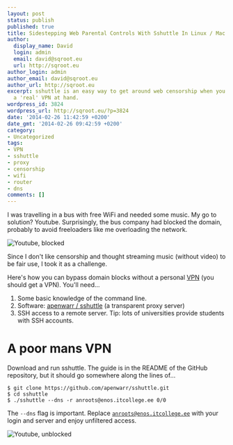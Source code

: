 ```yaml
---
layout: post
status: publish
published: true
title: Sidestepping Web Parental Controls With Sshuttle In Linux / Mac
author:
  display_name: David
  login: admin
  email: david@sqroot.eu
  url: http://sqroot.eu
author_login: admin
author_email: david@sqroot.eu
author_url: http://sqroot.eu
excerpt: sshuttle is an easy way to get around web censorship when you don't have
  a 'real' VPN at hand.
wordpress_id: 3824
wordpress_url: http://sqroot.eu/?p=3824
date: '2014-02-26 11:42:59 +0200'
date_gmt: '2014-02-26 09:42:59 +0200'
category:
- Uncategorized
tags:
- VPN
- sshuttle
- proxy
- censorship
- wifi
- router
- dns
comments: []
---
```


I was travelling in a bus with free WiFi and needed some music. My go to solution? Youtube. Surprisingly, the bus company had blocked the domain, probably to avoid freeloaders like me overloading the network.


<img src="http://sqroot.eu/wp-content/uploads/2014/02/youtube_blocked.jpg" alt="Youtube, blocked" />


Since I don't like censorship and thought streaming music (without video) to be fair use, I took it as a challenge.


Here's how you can bypass domain blocks without a personal <a href="http://visual.ly/what-consumer-vpn">VPN</a> (you should get a VPN). You'll need...<br />
<a id="more"></a><a id="more-3824"></a>

<ol>
<li>Some basic knowledge of the command line.</li>
<li>Software: <a href="https://github.com/apenwarr/sshuttle">apenwarr / sshuttle</a> (a transparent proxy server)</li>
<li>SSH access to a remote server. Tip: lots of universities provide students with SSH accounts.</li>
</ol>
<h1>A poor mans VPN</h1>

Download and run sshuttle. The guide is in the README of the GitHub repository, but it should go somewhere along the lines of...

<pre><code>$ git clone https://github.com/apenwarr/sshuttle.git
$ cd sshuttle
$ ./sshuttle --dns -r anroots@enos.itcollege.ee 0/0
</code></pre>

The <code>--dns</code> flag is important. Replace <code>anroots@enos.itcollege.ee</code> with your login and server and enjoy unfiltered access.


<img src="http://sqroot.eu/wp-content/uploads/2014/02/youtube_unblocked.jpg" alt="Youtube, unblocked" />

